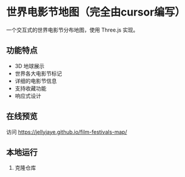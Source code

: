 # 世界电影节地图（完全由cursor编写）

一个交互式的世界电影节分布地图，使用 Three.js 实现。

## 功能特点

- 3D 地球展示
- 世界各大电影节标记
- 详细的电影节信息
- 支持收藏功能
- 响应式设计

## 在线预览

访问 https://jellyjaye.github.io/film-festivals-map/

## 本地运行

1. 克隆仓库
